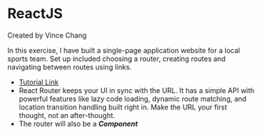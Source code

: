 # ReactJS
Created by Vince Chang </br>

In this exercise, I have built a single-page application website for a local
sports team. Set up included choosing a router, creating routes and navigating
between routes using links.
- [Tutorial Link](https://medium.com/@pshrmn/a-simple-react-router-v4-tutorial-7f23ff27adf)
- React Router keeps your UI in sync with the URL. It has a simple API with
powerful features like lazy code loading, dynamic route matching, and location
transition handling built right in. Make the URL your first thought, not an
after-thought.
- The router will also be a ***Component***